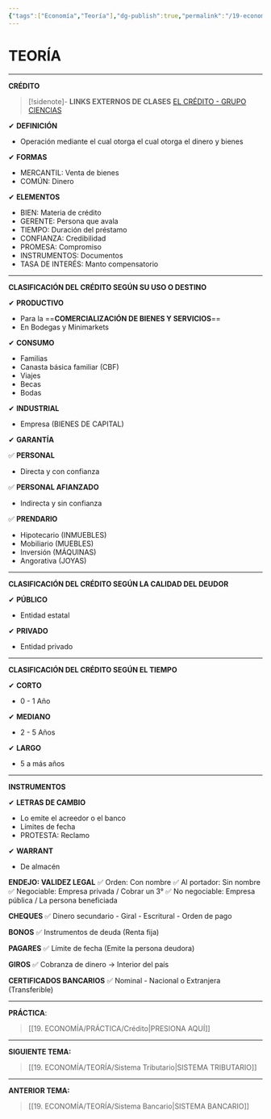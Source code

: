 ```yaml
---
{"tags":["Economía","Teoría"],"dg-publish":true,"permalink":"/19-economia/teoria/credito/","dgPassFrontmatter":true}
---
```


# TEORÍA
---
**CRÉDITO**

>[!sidenote]- **LINKS EXTERNOS DE CLASES**
>[EL CRÉDITO - GRUPO CIENCIAS](https://youtu.be/6XqQAQZdImA?si=Bn2oINC9-VQKcO1M)

✔ **DEFINICIÓN**
- Operación mediante el cual otorga el cual otorga el dinero y bienes

✔ **FORMAS**
- MERCANTIL: Venta de bienes
- COMÚN: Dinero

✔ **ELEMENTOS**
- BIEN: Materia de crédito
- GERENTE: Persona que avala
- TIEMPO: Duración del préstamo
- CONFIANZA: Credibilidad
- PROMESA: Compromiso
- INSTRUMENTOS: Documentos
- TASA DE INTERÉS: Manto compensatorio

---
**CLASIFICACIÓN DEL CRÉDITO SEGÚN SU USO O DESTINO**

✔ **PRODUCTIVO**
- Para la ==**COMERCIALIZACIÓN DE BIENES Y SERVICIOS**==
- En Bodegas y Minimarkets 

✔ **CONSUMO**
- Familias
- Canasta básica familiar (CBF)
- Viajes
- Becas
- Bodas

✔  **INDUSTRIAL**
- Empresa (BIENES DE CAPITAL)

✔ **GARANTÍA**

✅ **PERSONAL**
- Directa y con confianza

✅ **PERSONAL AFIANZADO**
- Indirecta y sin confianza

✅ **PRENDARIO**
- Hipotecario (INMUEBLES) 
- Mobiliario (MUEBLES) 
- Inversión (MÁQUINAS) 
- Angorativa (JOYAS)

---
**CLASIFICACIÓN DEL CRÉDITO SEGÚN LA CALIDAD DEL DEUDOR**

✔ **PÚBLICO**
- Entidad estatal

✔ **PRIVADO**
- Entidad privado

---
**CLASIFICACIÓN DEL CRÉDITO SEGÚN EL TIEMPO**

✔ **CORTO**
- 0 - 1 Año

✔ **MEDIANO**
- 2 - 5 Años

✔ **LARGO**
- 5 a más años

---
**INSTRUMENTOS**

✔ **LETRAS DE CAMBIO**
- Lo emite el acreedor o el banco
- Límites de fecha 
- PROTESTA: Reclamo

✔ **WARRANT**
- De almacén

**ENDEJO: VALIDEZ LEGAL**
✅ Orden: Con nombre
✅ Al portador: Sin nombre
✅ Negociable: Empresa privada / Cobrar un 3°
✅ No negociable: Empresa pública / La persona beneficiada

**CHEQUES**
✅ Dinero secundario - Giral - Escritural - Orden de pago

**BONOS**
✅ Instrumentos de deuda (Renta fija)

**PAGARES**
✅ Límite de fecha (Emite la persona deudora)

**GIROS**
✅ Cobranza de dinero → Interior del país

**CERTIFICADOS BANCARIOS**
✅ Nominal - Nacional o Extranjera (Transferible)

---
**PRÁCTICA**:
>[[19. ECONOMÍA/PRÁCTICA/Crédito\|PRESIONA AQUÍ]]

---
**SIGUIENTE TEMA:** 
>[[19. ECONOMÍA/TEORÍA/Sistema Tributario\|SISTEMA TRIBUTARIO]]

---
**ANTERIOR TEMA:**
>[[19. ECONOMÍA/TEORÍA/Sistema Bancario\|SISTEMA BANCARIO]]
